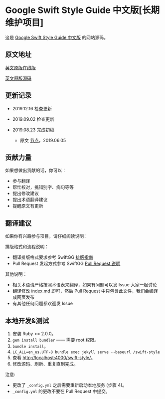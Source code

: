 # Google Swift Style Guide 中文版[长期维护项目]

这是 [Google Swift Style Guide 中文版](http://pages.swift.gg/google-swift-style-guide-in-chinese/) 的网站源码。

## 原文地址

[英文原版在线版](https://google.github.io/swift/)

[英文原版源码](https://github.com/google/swift/tree/gh-pages)

## 更新记录

- 2019.12.16 检查更新

- 2019.09.02 检查更新

- 2019.08.23 完成初稿
  * 原文 [节点](https://github.com/google/swift/commit/79459b39f2ab0330ee05a90f20c3f716d8406b24)，2019.06.05

## 贡献力量

如果想做出贡献的话，你可以：

- 参与翻译
- 帮忙校对，挑错别字、病句等等
- 提出修改建议
- 提出术语翻译建议
- 提醒原文有更新

## 翻译建议

如果你有兴趣参与项目，请仔细阅读说明：

排版格式和流程说明：

- 翻译排版格式要求参考 SwiftGG [排版指南](https://github.com/SwiftGGTeam/translation/blob/master/SwiftGG%20排版指南.md)
- Pull Request 发起方式参考 SwiftGG [Pull Request 说明](https://github.com/SwiftGGTeam/translation/blob/master/翻译流程概述及PR说明.md#如何发起-pull-request)

其他说明：

- 相关术语请严格按照术语表来翻译，如果有问题可以发 Issue 大家一起讨论
- 翻译修改 index.md 即可，然后 Pull Request 中只包含此文件，我们会编译成网页发布
- 有其他任何问题都欢迎发 Issue

## 本地开发&测试

1. 安装 Ruby >= 2.0.0。
2. `gem install bundler` —— 需要 root 权限。
3. `bundle install`。
4. `LC_ALL=en_us.UTF-8 bundle exec jekyll serve --baseurl /swift-style`
5. 查看 [http://localhost:4000/swift-style/](http://localhost:4000/swift-style/)。
6. 修改源码、刷新、重复直到完成。

注意:

* 更改了 `_config.yml` 之后需要重新启动本地服务 (步骤 4)。
*  `_config.yml` 的更改不要在 Pull Request 中提交。
